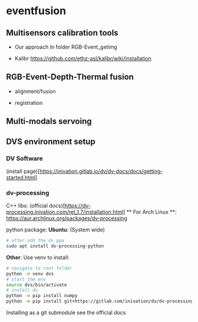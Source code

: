 # eventfusion
## Multisensors calibration tools
- Our approach
In folder RGB-Event_getimg

- Kalibr
https://github.com/ethz-asl/kalibr/wiki/installation

## RGB-Event-Depth-Thermal fusion
- alignment/fusion

- registration

## Multi-modals servoing

## DVS environment setup
### DV Software
(install page)[https://inivation.gitlab.io/dv/dv-docs/docs/getting-started.html]
### dv-processing
C++ libs:
(official docs)[https://dv-processing.inivation.com/rel_1.7/installation.html]
** For Arch Linux **:
https://aur.archlinux.org/packages/dv-processing

python package:
**Ubuntu**: (System wide)
```bash
# after add the dv ppa
sudo apt install dv-processing-python
```
**Other**:
Use venv to install:
```bash
# navigate to root folder
python -m venv dvs
# start the env
source dvs/bin/activate
# install dv
python -m pip install numpy
python -m pip install git+https://gitlab.com/inivation/dv/dv-processing
```
Installing as a git submodule see the official docs

